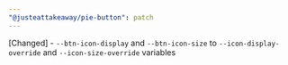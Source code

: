 ```yaml
---
"@justeattakeaway/pie-button": patch
---
```


[Changed] - `--btn-icon-display` and `--btn-icon-size` to `--icon-display-override` and `--icon-size-override` variables

